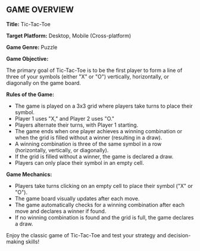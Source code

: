 ## GAME OVERVIEW

**Title:** Tic-Tac-Toe

**Target Platform:** Desktop, Mobile (Cross-platform)

**Game Genre:** Puzzle

**Game Objective:**

The primary goal of Tic-Tac-Toe is to be the first player to form a line of three of your symbols (either "X" or "O") vertically, horizontally, or diagonally on the game board.

**Rules of the Game:**

- The game is played on a 3x3 grid where players take turns to place their symbol.
- Player 1 uses "X," and Player 2 uses "O."
- Players alternate their turns, with Player 1 starting.
- The game ends when one player achieves a winning combination or when the grid is filled without a winner (resulting in a draw).
- A winning combination is three of the same symbol in a row (horizontally, vertically, or diagonally).
- If the grid is filled without a winner, the game is declared a draw.
- Players can only place their symbol in an empty cell.

**Game Mechanics:**

- Players take turns clicking on an empty cell to place their symbol ("X" or "O").
- The game board visually updates after each move.
- The game automatically checks for a winning combination after each move and declares a winner if found.
- If no winning combination is found and the grid is full, the game declares a draw.

Enjoy the classic game of Tic-Tac-Toe and test your strategy and decision-making skills!
